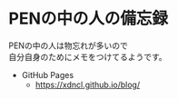 # PENの中の人の備忘録
PENの中の人は物忘れが多いので  
自分自身のためにメモをつけてるようです。

* GitHub Pages
  * https://xdncl.github.io/blog/
